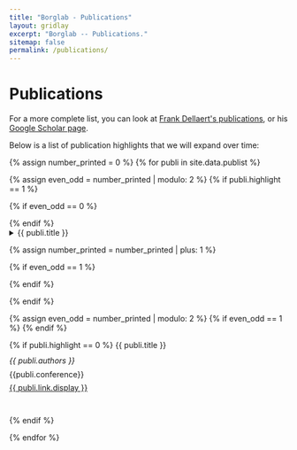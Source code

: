 ```yaml
---
title: "Borglab - Publications"
layout: gridlay
excerpt: "Borglab -- Publications."
sitemap: false
permalink: /publications/
---
```



# Publications

For a more complete list, you can look at [Frank Dellaert's publications](https://dellaert.github.io/publications/), or his [Google Scholar page](https://scholar.google.com/citations?hl=en&user=ZxXBaswAAAAJ).

Below is a list of publication highlights that we will expand over time:

{% assign number_printed = 0 %}
{% for publi in site.data.publist %}

{% assign even_odd = number_printed | modulo: 2 %}
{% if publi.highlight == 1 %}

{% if even_odd == 0 %}
<div class="row">
{% endif %}

<div class="col-sm-6 clearfix">
 <div class="well">
  <details>
  <summary><pubtit>{{ publi.title }}</pubtit></summary>

  <img src="{{ site.url }}{{ site.baseurl }}/images/pubpic/{{ publi.image }}" class="img-responsive" width="33%" style="float: left" />
  <p>{{ publi.description }}</p>
  <p>{{ publi.authors }}</p>
  <p><em>{{ publi.conference }}</em></p>
  <p><strong><a href="{{ publi.link.url }}">{{ publi.link.display }}</a></strong></p>
  <p class="text-danger"><strong> {{ publi.news1 }}</strong></p>
  <p> {{ publi.news2 }}</p>
  </details>
 </div>
</div>


{% assign number_printed = number_printed | plus: 1 %}

{% if even_odd == 1 %}
</div>
{% endif %}

{% endif %}

{% assign even_odd = number_printed | modulo: 2 %} {% if even_odd == 1 %}
{% endif %} 


{% if publi.highlight == 0 %}
<pubtit>{{ publi.title }}</pubtit>
<p style="line-height:12px;"><em>{{ publi.authors }}</em></p>
<p style="line-height:10px;">{{publi.conference}}</p>
<p style="line-height:10px;"><a href="{{ publi.link.url }}">{{ publi.link.display }}</a></p>
<p> &nbsp; </p>
{% endif %}

{% endfor %}

<p> &nbsp; </p>

